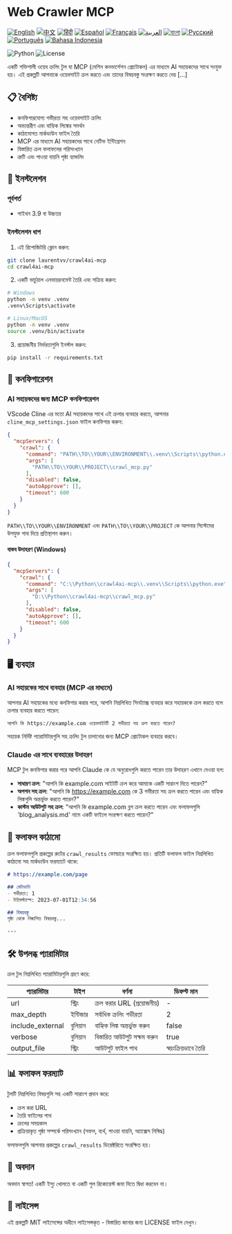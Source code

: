 # Web Crawler MCP

[![English](https://img.shields.io/badge/lang-en-blue.svg)](../README.md) [![中文](https://img.shields.io/badge/lang-zh-blue.svg)](README.zh.md) [![हिंदी](https://img.shields.io/badge/lang-hi-blue.svg)](README.hi.md) [![Español](https://img.shields.io/badge/lang-es-blue.svg)](README.es.md) [![Français](https://img.shields.io/badge/lang-fr-blue.svg)](README.fr.md) [![العربية](https://img.shields.io/badge/lang-ar-blue.svg)](README.ar.md) [![বাংলা](https://img.shields.io/badge/lang-bn-blue.svg)](README.bn.md) [![Русский](https://img.shields.io/badge/lang-ru-blue.svg)](README.ru.md) [![Português](https://img.shields.io/badge/lang-pt-blue.svg)](README.pt.md) [![Bahasa Indonesia](https://img.shields.io/badge/lang-id-blue.svg)](README.id.md)

![Python](https://img.shields.io/badge/Python-3.9%2B-blue)
![License](https://img.shields.io/badge/License-MIT-green)

একটি শক্তিশালী ওয়েব ক্রলিং টুল যা MCP (মেশিন কনভার্সেশন প্রোটোকল) এর মাধ্যমে AI সহায়কদের সাথে সংযুক্ত হয়। এই প্রকল্পটি আপনাকে ওয়েবসাইট ক্রল করতে এবং তাদের বিষয়বস্তু সংরক্ষণ করতে দেয় [...]

## 📋 বৈশিষ্ট্য

- কনফিগারযোগ্য গভীরতা সহ ওয়েবসাইট ক্রলিং
- অভ্যন্তরীণ এবং বাহ্যিক লিঙ্কের সমর্থন
- কাঠামোগত মার্কডাউন ফাইল তৈরি
- MCP এর মাধ্যমে AI সহায়কদের সাথে নেটিভ ইন্টিগ্রেশন
- বিস্তারিত ক্রল ফলাফলের পরিসংখ্যান
- ত্রুটি এবং পাওয়া যায়নি পৃষ্ঠা হ্যান্ডলিং

## 🚀 ইনস্টলেশন

### পূর্বশর্ত

- পাইথন 3.9 বা উচ্চতর

### ইনস্টলেশন ধাপ

1. এই রিপোজিটরি ক্লোন করুন:

```bash
git clone laurentvv/crawl4ai-mcp
cd crawl4ai-mcp
```

2. একটি ভার্চুয়াল এনভায়রনমেন্ট তৈরি এবং সক্রিয় করুন:

```bash
# Windows
python -m venv .venv
.venv\Scripts\activate

# Linux/MacOS
python -m venv .venv
source .venv/bin/activate
```

3. প্রয়োজনীয় নির্ভরতাগুলি ইনস্টল করুন:

```bash
pip install -r requirements.txt
```

## 🔧 কনফিগারেশন

### AI সহায়কদের জন্য MCP কনফিগারেশন

VScode Cline এর মতো AI সহায়কদের সাথে এই ক্রলার ব্যবহার করতে, আপনার `cline_mcp_settings.json` ফাইল কনফিগার করুন:

```json
{
  "mcpServers": {
    "crawl": {
      "command": "PATH\\TO\\YOUR\\ENVIRONMENT\\.venv\\Scripts\\python.exe",
      "args": [
        "PATH\\TO\\YOUR\\PROJECT\\crawl_mcp.py"
      ],
      "disabled": false,
      "autoApprove": [],
      "timeout": 600
    }
  }
}
```

`PATH\\TO\\YOUR\\ENVIRONMENT` এবং `PATH\\TO\\YOUR\\PROJECT` কে আপনার সিস্টেমের উপযুক্ত পাথ দিয়ে প্রতিস্থাপন করুন।

#### বাস্তব উদাহরণ (Windows)

```json
{
  "mcpServers": {
    "crawl": {
      "command": "C:\\Python\\crawl4ai-mcp\\.venv\\Scripts\\python.exe",
      "args": [
        "D:\\Python\\crawl4ai-mcp\\crawl_mcp.py"
      ],
      "disabled": false,
      "autoApprove": [],
      "timeout": 600
    }
  }
}
```

## 🖥️ ব্যবহার

### AI সহায়কের সাথে ব্যবহার (MCP এর মাধ্যমে)

আপনার AI সহায়কের মধ্যে কনফিগার করার পরে, আপনি নিম্নলিখিত সিনট্যাক্স ব্যবহার করে সহায়ককে ক্রল করতে বলে ক্রলার ব্যবহার করতে পারেন:

```
আপনি কি https://example.com ওয়েবসাইটটি 2 গভীরতা সহ ক্রল করতে পারেন?
```

সহায়ক নির্দিষ্ট প্যারামিটারগুলি সহ ক্রলিং টুল চালানোর জন্য MCP প্রোটোকল ব্যবহার করবে।

### Claude এর সাথে ব্যবহারের উদাহরণ

MCP টুল কনফিগার করার পরে আপনি Claude কে যে অনুরোধগুলি করতে পারেন তার উদাহরণ এখানে দেওয়া হল:

- **সাধারণ ক্রল**: "আপনি কি example.com সাইটটি ক্রল করে আমাকে একটি সারাংশ দিতে পারেন?"
- **অপশন সহ ক্রল**: "আপনি কি https://example.com কে 3 গভীরতা সহ ক্রল করতে পারেন এবং বাহ্যিক লিঙ্কগুলি অন্তর্ভুক্ত করতে পারেন?"
- **কাস্টম আউটপুট সহ ক্রল**: "আপনি কি example.com ব্লগ ক্রল করতে পারেন এবং ফলাফলগুলি 'blog_analysis.md' নামে একটি ফাইলে সংরক্ষণ করতে পারেন?"

## 📁 ফলাফল কাঠামো

ক্রল ফলাফলগুলি প্রকল্পের রুটের `crawl_results` ফোল্ডারে সংরক্ষিত হয়। প্রতিটি ফলাফল ফাইল নিম্নলিখিত কাঠামো সহ মার্কডাউন ফরম্যাটে থাকে:

```markdown
# https://example.com/page

## মেটাডাটা
- গভীরতা: 1
- টাইমস্ট্যাম্প: 2023-07-01T12:34:56

## বিষয়বস্তু
পৃষ্ঠা থেকে নিষ্কাশিত বিষয়বস্তু...

---
```

## 🛠️ উপলব্ধ প্যারামিটার

ক্রল টুল নিম্নলিখিত প্যারামিটারগুলি গ্রহণ করে:

| প্যারামিটার | টাইপ | বর্ণনা | ডিফল্ট মান |
|-----------|------|-------------|---------------|
| url | স্ট্রিং | ক্রল করার URL (প্রয়োজনীয়) | - |
| max_depth | ইন্টিজার | সর্বাধিক ক্রলিং গভীরতা | 2 |
| include_external | বুলিয়ান | বাহ্যিক লিঙ্ক অন্তর্ভুক্ত করুন | false |
| verbose | বুলিয়ান | বিস্তারিত আউটপুট সক্ষম করুন | true |
| output_file | স্ট্রিং | আউটপুট ফাইল পাথ | স্বয়ংক্রিয়ভাবে তৈরি |

## 📊 ফলাফল ফরম্যাট

টুলটি নিম্নলিখিত বিষয়গুলি সহ একটি সারাংশ প্রদান করে:
- ক্রল করা URL
- তৈরি ফাইলের পাথ
- ক্রলের সময়কাল
- প্রক্রিয়াকৃত পৃষ্ঠা সম্পর্কে পরিসংখ্যান (সফল, ব্যর্থ, পাওয়া যায়নি, অ্যাক্সেস নিষিদ্ধ)

ফলাফলগুলি আপনার প্রকল্পের `crawl_results` ডিরেক্টরিতে সংরক্ষিত হয়।

## 🤝 অবদান

অবদান স্বাগত! একটি ইস্যু খোলতে বা একটি পুল রিকোয়েস্ট জমা দিতে দ্বিধা করবেন না।

## 📄 লাইসেন্স

এই প্রকল্পটি MIT লাইসেন্সের অধীনে লাইসেন্সকৃত - বিস্তারিত জানার জন্য LICENSE ফাইল দেখুন।